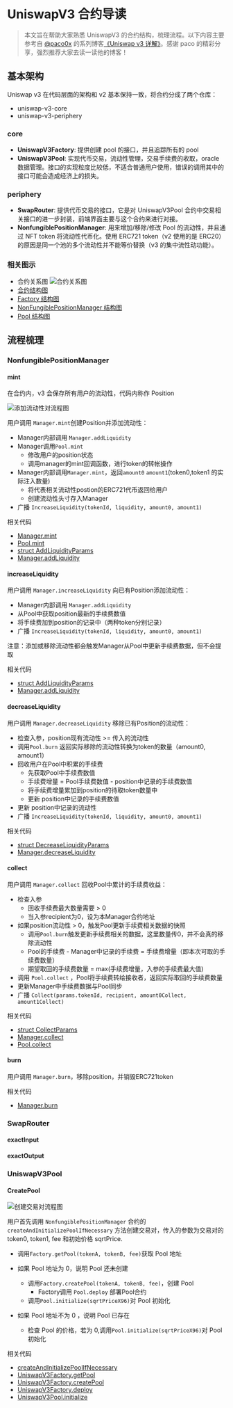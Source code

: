 # UniswapV3 合约导读

> 本文旨在帮助大家熟悉 UniswapV3 的合约结构，梳理流程。以下内容主要参考自 [@paco0x](https://github.com/paco0x) 的系列博客[《Uniswap v3 详解》](https://liaoph.com/uniswap-v3-1/)。感谢 paco 的精彩分享，强烈推荐大家去读一读他的博客！

## 基本架构

Uniswap v3 在代码层面的架构和 v2 基本保持一致，将合约分成了两个仓库：

- uniswap-v3-core
- uniswap-v3-periphery

### core

- **UniswapV3Factory**: 提供创建 pool 的接口，并且追踪所有的 pool
- **UniswapV3Pool**: 实现代币交易，流动性管理，交易手续费的收取，oracle 数据管理。接口的实现粒度比较低，不适合普通用户使用，错误的调用其中的接口可能会造成经济上的损失。

### periphery

- **SwapRouter**: 提供代币交易的接口，它是对 UniswapV3Pool 合约中交易相关接口的进一步封装，前端界面主要与这个合约来进行对接。
- **NonfungiblePositionManager**: 用来增加/移除/修改 Pool 的流动性，并且通过 NFT token 将流动性代币化。使用 ERC721 token（v2 使用的是 ERC20）的原因是同一个池的多个流动性并不能等价替换（v3 的集中流性动功能）。

### 相关图示

- 合约关系图
  ![合约关系图](./img/contracts-relationship.webp)
- [合约结构图](../img/640.png)
- [Factory 结构图](./img/UniswapV3_ContractMap_Factory.png)
- [NonFungiblePositionManager 结构图](./img/UniswapV3_ContractMap_NonFungiblePositionManager.png)
- [Pool 结构图](./img/UniswapV3_ContractMap_Pool.png)

## 流程梳理

### NonfungiblePositionManager

#### mint

在合约内，v3 会保存所有用户的流动性，代码内称作 Position

![添加流动性对流程图](./img/add-liquidity.png)

用户调用 `Manager.mint`创建Position并添加流动性：

- Manager内部调用 `Manager.addLiquidity`
- Manager调用`Pool.mint`
  - 修改用户的position状态
  - 调用manager的mint回调函数，进行token的转帐操作
- Manager内部调用`Manager.mint`，返回`amount0` `amount1`(token0,token1 的实际注入数量)
  - 将代表相关流动性postion的ERC721代币返回给用户
  - 创建流动性头寸存入Manager
- 广播 `IncreaseLiquidity(tokenId, liquidity, amount0, amount1)`

相关代码

- [Manager.mint](./NonfungiblePositionManager.md#mint)
- [Pool.mint](./UniswapV3Pool.md#mint)
- [struct AddLiquidityParams](./NonfungiblePositionManager.md#AddLiquidityParams)
- [Manager.addLiquidity](./NonfungiblePositionManager.md#addLiquidity)

#### increaseLiquidity

用户调用 `Manager.increaseLiquidity` 向已有Position添加流动性：

- Manager内部调用 `Manager.addLiquidity`
- 从Pool中获取position最新的手续费数值
- 将手续费加到position的记录中（两种token分别记录）
- 广播 `IncreaseLiquidity(tokenId, liquidity, amount0, amount1)`

注意：添加或移除流动性都会触发Manager从Pool中更新手续费数据，但不会提取

相关代码

- [struct AddLiquidityParams](./NonfungiblePositionManager.md#AddLiquidityParams)
- [Manager.addLiquidity](./NonfungiblePositionManager.md#addLiquidity)

#### decreaseLiquidity

用户调用 `Manager.decreaseLiquidity` 移除已有Position的流动性：

- 检查入参，position现有流动性 >= 传入的流动性
- 调用`Pool.burn` 返回实际移除的流动性转换为token的数量（amount0, amount1）
- 回收用户在Pool中积累的手续费
  - 先获取Pool中手续费数值
  - 手续费增量 = Pool手续费数值 - position中记录的手续费数值
  - 将手续费增量累加到position的待取token数量中
  - 更新 position中记录的手续费数值
- 更新 position中记录的流动性
- 广播 `IncreaseLiquidity(tokenId, liquidity, amount0, amount1)`

相关代码

- [struct DecreaseLiquidityParams](./NonfungiblePositionManager.md#DecreaseLiquidityParams)
- [Manager.decreaseLiquidity](./NonfungiblePositionManager.md#decreaseLiquidity)

#### collect

用户调用 `Manager.collect` 回收Pool中累计的手续费收益：

- 检查入参
  - 回收手续费最大数量需要 > 0
  - 当入参recipient为0，设为本Manager合约地址
- 如果position流动性 > 0，触发Pool更新手续费相关数据的快照
  - 调用`Pool.burn`触发更新手续费相关的数据，这里数量传0，并不会真的移除流动性
  - Pool的手续费 - Manager中记录的手续费 = 手续费增量（即本次可取的手续费数量）
  - 期望取回的手续费数量 = max(手续费增量，入参的手续费最大值)
- 调用 `Pool.collect` ，Pool将手续费转给接收者，返回实际取回的手续费数量
- 更新Manager中手续费数据与Pool同步
- 广播 `Collect(params.tokenId, recipient, amount0Collect, amount1Collect)`

相关代码

- [struct CollectParams](./NonfungiblePositionManager.md#CollectParams)
- [Manager.collect](./NonfungiblePositionManager.md#collect)
- [Pool.collect](./UniswapV3Pool.md#collect)

#### burn

用户调用 `Manager.burn`，移除position，并销毁ERC721token

相关代码

- [Manager.burn](./NonfungiblePositionManager.md#burn)


### SwapRouter

#### exactInput

#### exactOutput

### UniswapV3Pool

#### CreatePool

![创建交易对流程图](./img/create-pool.png)

用户首先调用 `NonfungiblePositionManager` 合约的 `createAndInitializePoolIfNecessary` 方法创建交易对，传入的参数为交易对的 token0, token1, fee 和初始价格 sqrtPrice.

- 调用`Factory.getPool(tokenA, tokenB, fee)`获取 Pool 地址

- 如果 Pool 地址为 0，说明 Pool 还未创建

  - 调用`Factory.createPool(tokenA, tokenB, fee)`，创建 Pool
    - Factory调用 `Pool.deploy` 部署Pool合约
  - 调用`Pool.initialize(sqrtPriceX96)`对 Pool 初始化

- 如果 Pool 地址不为 0 ，说明 Pool 已存在

  - 检查 Pool 的价格，若为 0,调用`Pool.initialize(sqrtPriceX96)`对 Pool 初始化

相关代码

- [createAndInitializePoolIfNecessary](./NonfungiblePositionManager.md#createAndInitializePoolIfNecessary)
- [UniswapV3Factory.getPool](./UniswapV3Factory.md#getPool)
- [UniswapV3Factory.createPool](./UniswapV3Factory.md#createPool)
- [UniswapV3Factory.deploy](./UniswapV3Factory.md#deploy)
- [UniswapV3Pool.initialize](./UniswapV3Pool.md#initialize)
